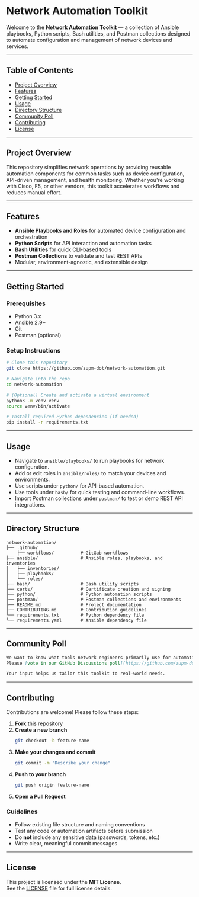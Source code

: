 # Network Automation Toolkit

Welcome to the **Network Automation Toolkit** — a collection of Ansible playbooks, Python scripts, Bash utilities, and Postman collections designed to automate configuration and management of network devices and services.

---

## Table of Contents

- [Project Overview](#project-overview)  
- [Features](#features)  
- [Getting Started](#getting-started)  
- [Usage](#usage)  
- [Directory Structure](#directory-structure)
- [Community Poll](#community-poll)
- [Contributing](#contributing)
- [License](#license)

---

## Project Overview

This repository simplifies network operations by providing reusable automation components for common tasks such as device configuration, API-driven management, and health monitoring. Whether you're working with Cisco, F5, or other vendors, this toolkit accelerates workflows and reduces manual effort.

---

## Features

- **Ansible Playbooks and Roles** for automated device configuration and orchestration  
- **Python Scripts** for API interaction and automation tasks  
- **Bash Utilities** for quick CLI-based tools  
- **Postman Collections** to validate and test REST APIs  
- Modular, environment-agnostic, and extensible design

---

## Getting Started

### Prerequisites

- Python 3.x  
- Ansible 2.9+  
- Git  
- Postman (optional)

### Setup Instructions

```bash
# Clone this repository
git clone https://github.com/zupm-dot/network-automation.git

# Navigate into the repo
cd network-automation

# (Optional) Create and activate a virtual environment
python3 -m venv venv
source venv/bin/activate

# Install required Python dependencies (if needed)
pip install -r requirements.txt
```

---

## Usage

- Navigate to `ansible/playbooks/` to run playbooks for network configuration.
- Add or edit roles in `ansible/roles/` to match your devices and environments.
- Use scripts under `python/` for API-based automation.
- Use tools under `bash/` for quick testing and command-line workflows.
- Import Postman collections under `postman/` to test or demo REST API integrations.

---

## Directory Structure

```
network-automation/
├── .github/
    ├── workflows/          # GitGub workflows
├── ansible/                # Ansible roles, playbooks, and inventories
│   ├── inventories/
│   ├── playbooks/
│   └── roles/
├── bash/                   # Bash utility scripts
├── certs/                  # Certificate creation and signing
├── python/                 # Python automation scripts
├── postman/                # Postman collections and environments
├── README.md               # Project documentation
├── CONTRIBUTING.md         # Contribution guidelines
└── requirements.txt        # Python dependency file
└── requirements.yaml       # Ansible dependency file
```

---

## Community Poll
``` markdown
We want to know what tools network engineers primarily use for automation!  
Please [vote in our GitHub Discussions poll](https://github.com/zupm-dot/network-automation/discussions/7) and share your thoughts.

Your input helps us tailor this toolkit to real-world needs.
```

---

## Contributing

Contributions are welcome! Please follow these steps:

1. **Fork** this repository  
2. **Create a new branch**
   ```bash
   git checkout -b feature-name
   ```
3. **Make your changes and commit**
   ```bash
   git commit -m "Describe your change"
   ```
4. **Push to your branch**
   ```bash
   git push origin feature-name
   ```
5. **Open a Pull Request**

### Guidelines

- Follow existing file structure and naming conventions  
- Test any code or automation artifacts before submission  
- Do **not** include any sensitive data (passwords, tokens, etc.)  
- Write clear, meaningful commit messages

---

## License

This project is licensed under the **MIT License**.  
See the [LICENSE](LICENSE) file for full license details.
